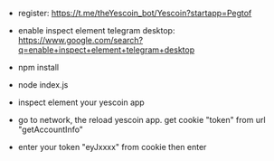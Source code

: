 - register: https://t.me/theYescoin_bot/Yescoin?startapp=Pegtof
- enable inspect element telegram desktop: https://www.google.com/search?q=enable+inspect+element+telegram+desktop

- npm install
- node index.js
- inspect element your yescoin app
- go to network, the reload yescoin app. get cookie "token" from url "getAccountInfo"
- enter your token "eyJxxxx" from cookie then enter

